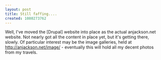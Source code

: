 ```yaml
---
layout: post
title: Still faffing....
created: 1080273762
---
```

Well, I've moved the [Drupal] website into place as the actual anjackson.net website.  Not nearly got all the content in place yet, but it's getting there, slowly.  Of particular interest may be the image galleries, held at http://anjackson.net/image/ - eventually this will hold all my decent photos from my travels.
